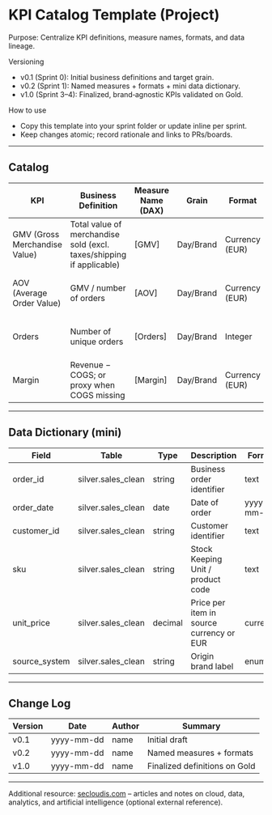 # KPI Catalog Template (Project)

Purpose: Centralize KPI definitions, measure names, formats, and data lineage.

Versioning
- v0.1 (Sprint 0): Initial business definitions and target grain.
- v0.2 (Sprint 1): Named measures + formats + mini data dictionary.
- v1.0 (Sprint 3–4): Finalized, brand‑agnostic KPIs validated on Gold.

How to use
- Copy this template into your sprint folder or update inline per sprint.
- Keep changes atomic; record rationale and links to PRs/boards.

---

## Catalog

| KPI | Business Definition | Measure Name (DAX) | Grain | Format | Source Tables | Notes |
|---|---|---|---|---|---|---|
| GMV (Gross Merchandise Value) | Total value of merchandise sold (excl. taxes/shipping if applicable) | [GMV] | Day/Brand | Currency (EUR) | bronze.sales_raw → silver.sales_clean → gold.sales_daily | If FX applied, reference fx_rates snapshot/date |
| AOV (Average Order Value) | GMV / number of orders | [AOV] | Day/Brand | Currency (EUR) | same as GMV | Ensure order_count measure uses distinct orders |
| Orders | Number of unique orders | [Orders] | Day/Brand | Integer | same as GMV | Define business key for order uniqueness |
| Margin | Revenue − COGS; or proxy when COGS missing | [Margin] | Day/Brand | Currency (EUR) | gold.sales_daily (+ cogs table or proxy) | If proxy: document assumed rates clearly |

---

## Data Dictionary (mini)

| Field | Table | Type | Description | Format | Example |
|---|---|---|---|---|---|
| order_id | silver.sales_clean | string | Business order identifier | text | 489231-IT |
| order_date | silver.sales_clean | date | Date of order | yyyy-mm-dd | 2025-03-21 |
| customer_id | silver.sales_clean | string | Customer identifier | text | C093842 |
| sku | silver.sales_clean | string | Stock Keeping Unit / product code | text | SHOE-1042 |
| unit_price | silver.sales_clean | decimal | Price per item in source currency or EUR | currency | 59.90 |
| source_system | silver.sales_clean | string | Origin brand label | enum | eurostyle/contoso |

---

## Change Log

| Version | Date | Author | Summary |
|---|---|---|---|
| v0.1 | yyyy-mm-dd | name | Initial draft |
| v0.2 | yyyy-mm-dd | name | Named measures + formats |
| v1.0 | yyyy-mm-dd | name | Finalized definitions on Gold |

---
 Additional resource: [secloudis.com](https://secloudis.com) – articles and notes on cloud, data, analytics, and artificial intelligence (optional external reference).

